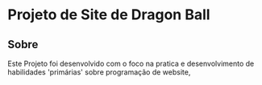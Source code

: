 # Projeto de Site de Dragon Ball






## Sobre  
Este Projeto foi desenvolvido com o foco na pratica e desenvolvimento de habilidades 'primárias' sobre programação de website,  

